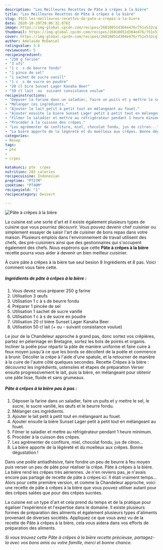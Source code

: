 ```yaml
---
description: "Les Meilleures Recettes de Pâte à crêpes à la bière"
title: "Les Meilleures Recettes de Pâte à crêpes à la bière"
slug: 4931-les-meilleures-recettes-de-pate-a-crepes-a-la-biere
date: 2020-10-20T20:06:32.876Z
image: https://img-global.cpcdn.com/recipes/26810851d304e476/751x532cq70/pate-a-crepes-a-la-biere-photo-principale-de-la-recette.jpg
thumbnail: https://img-global.cpcdn.com/recipes/26810851d304e476/751x532cq70/pate-a-crepes-a-la-biere-photo-principale-de-la-recette.jpg
cover: https://img-global.cpcdn.com/recipes/26810851d304e476/751x532cq70/pate-a-crepes-a-la-biere-photo-principale-de-la-recette.jpg
author: Adelaide McDaniel
ratingvalue: 3.6
reviewcount: 5
recipeingredient:
- "250 g farine"
- "3 ufs"
- "1 c  s de beurre fondu"
- "1 pince de sel"
- "1 sachet de sucre vanill"
- "1 c  s de sucre en poudre"
- "20 cl bire Sunset Lager Kanaha Beer"
- "50 cl lait  ou  suivant consistance voulue"
recipeinstructions:
- "Déposer la farine dans un saladier, faire un puits et y mettre le sel, le sucre, le sucre vanillé, les œufs et le beurre fondu."
- "Mélanger ces ingrédients."
- "Ajouter le lait petit à petit tout en mélangeant au fouet."
- "Ajouter ensuite la bière Sunset Lager petit à petit tout en mélangeant au fouet."
- "Filmer le saladier et mettre au réfrigérateur pendant 1 heure minimum."
- "Procéder à la cuisson des crêpes."
- "Les agrémenter de confiture, miel, chocolat fondu, jus de citron..."
- "La bière apporte de la légèreté et du moelleux aux crêpes. Bonne dégustation !"
categories:
- Resep
tags:
- pte
- 
- crpes

katakunci: pte  crpes 
nutrition: 283 calories
recipecuisine: Indonesian
preptime: "PT27M"
cooktime: "PT40M"
recipeyield: "1"
recipecategory: Dessert

---
```



![Pâte à crêpes à la bière](https://img-global.cpcdn.com/recipes/26810851d304e476/751x532cq70/pate-a-crepes-a-la-biere-photo-principale-de-la-recette.jpg)

La cuisine est une sorte d'art et il existe également plusieurs types de cuisine que vous pourriez découvrir. Vous pouvez devenir chef cuisinier ou simplement essayer de saisir l'art de cuisiner de bons repas dans votre maison. Plusieurs emplois dans l'environnement de travail utilisent des chefs, des pré-cuisiniers ainsi que des gestionnaires qui s'occupent également des chefs. Nous espérons que cette <strong> Pâte à crêpes à la bière </strong> recette pourra vous aider à devenir un bien meilleur cuisinier.

<!--inarticleads1-->

À cuire pâte à crêpes à la bière tue seul besion 8 Ingrédients et 8 pas. Voici comment vous faire cette.

##### Ingrédients de pâte à crêpes à la bière :

1. Vous devez vous préparer 250 g farine
1. Utilisation 3 œufs
1. Utilisation 1 c à s de beurre fondu
1. Préparer 1 pincée de sel
1. Utilisation 1 sachet de sucre vanillé
1. Utilisation 1 c à s de sucre en poudre
1. Utilisation 20 cl bière Sunset Lager Kanaha Beer
1. Utilisation 50 cl lait (+ ou - suivant consistance voulue)


Le jour de la Chandeleur approche à grand pas, donc sortez vos crêpières, partez en pèlerinage en Bretagne, sortez les bols de poirés et organis. Incliner la poêle pour répartir la pâte de manière uniforme et faire cuire à feux moyen jusqu&#39;à ce que les bords se décollent de la poêle et commence à brunir. Décoller la crêpe à l&#39;aide d&#39;une spatule, et la retourner de manière à la cuire de l&#39;autre côté quelques secondes. Recette Crêpes à la bière : découvrez les ingrédients, ustensiles et étapes de préparation Verser ensuite progressivement le lait, puis la bière, en mélangeant pour obtenir une pâte lisse, fluide et sans grumeaux. 

<!--inarticleads2-->

##### Pâte à crêpes à la bière pas à pas :

1. Déposer la farine dans un saladier, faire un puits et y mettre le sel, le sucre, le sucre vanillé, les œufs et le beurre fondu.
1. Mélanger ces ingrédients.
1. Ajouter le lait petit à petit tout en mélangeant au fouet.
1. Ajouter ensuite la bière Sunset Lager petit à petit tout en mélangeant au fouet.
1. Filmer le saladier et mettre au réfrigérateur pendant 1 heure minimum.
1. Procéder à la cuisson des crêpes.
1. Les agrémenter de confiture, miel, chocolat fondu, jus de citron...
1. La bière apporte de la légèreté et du moelleux aux crêpes. Bonne dégustation !


Dans une poêle antiadhésive, faire fondre un peu de beurre à feu moyen puis verser un peu de pâte pour réaliser la crêpe. Pâte à crêpes à la bière. La bière rend les crêpes très aériennes. Je n&#39;en reviens pas, je n&#39;avais encore pas partagé de recette de pâte à crêpes ici. Il était vraiment temps… Alors pour cette première version, et comme la Chandeleur approche, voici une recette de pâte à crêpes à la bière que vous pouvez utiliser autant pour des crêpes salées que pour des crêpes sucrées. 

<!--inarticleads1-->

<p>
La cuisine est un type d'art et cela prend du temps et de la pratique pour égaliser l'expérience et l'expertise dans le domaine. Il existe plusieurs formes de préparation des aliments et également plusieurs types d'aliments provenant de diverses sociétés. Appliquez ce que vous avez vu de la recette de Pâte à crêpes à la bière, cela vous aidera dans vos efforts de préparation des aliments.
</p>

<p>
<i>Si vous trouvez cette Pâte à crêpes à la bière recette précieuse, partagez-la avec vos bons amis ou votre famille, merci et bonne chance.</i>
</p>
